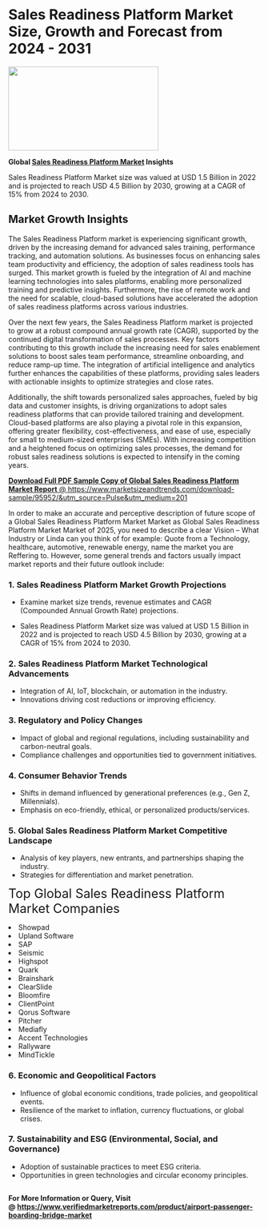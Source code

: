 <H1>Sales Readiness Platform Market Size, Growth and Forecast from 2024 - 2031</H1><img class="aligncenter size-medium wp-image-584254" src="https://thirdeyenews.in/wp-content/uploads/2024/09/Global-Market-Research-300x168.jpeg" alt="" width="300" height="168" /><p><strong>Global&nbsp;<a href="https://www.marketsizeandtrends.com/download-sample/95952/&amp;utm_source=Pulse&amp;utm_medium=201">Sales Readiness Platform Market</a> Insights</strong></p><p>Sales Readiness Platform Market size was valued at USD 1.5 Billion in 2022 and is projected to reach USD 4.5 Billion by 2030, growing at a CAGR of 15% from 2024 to 2030.</p><p><h2>Market Growth Insights</h2> <p>The Sales Readiness Platform market is experiencing significant growth, driven by the increasing demand for advanced sales training, performance tracking, and automation solutions. As businesses focus on enhancing sales team productivity and efficiency, the adoption of sales readiness tools has surged. This market growth is fueled by the integration of AI and machine learning technologies into sales platforms, enabling more personalized training and predictive insights. Furthermore, the rise of remote work and the need for scalable, cloud-based solutions have accelerated the adoption of sales readiness platforms across various industries.</p> <p><a href="#"></a></p> <p>Over the next few years, the Sales Readiness Platform market is projected to grow at a robust compound annual growth rate (CAGR), supported by the continued digital transformation of sales processes. Key factors contributing to this growth include the increasing need for sales enablement solutions to boost sales team performance, streamline onboarding, and reduce ramp-up time. The integration of artificial intelligence and analytics further enhances the capabilities of these platforms, providing sales leaders with actionable insights to optimize strategies and close rates.</p> <p>Additionally, the shift towards personalized sales approaches, fueled by big data and customer insights, is driving organizations to adopt sales readiness platforms that can provide tailored training and development. Cloud-based platforms are also playing a pivotal role in this expansion, offering greater flexibility, cost-effectiveness, and ease of use, especially for small to medium-sized enterprises (SMEs). With increasing competition and a heightened focus on optimizing sales processes, the demand for robust sales readiness solutions is expected to intensify in the coming years.</p> <p><a href="#"></p><p><span class=""><strong>Download Full PDF Sample Copy of Global Sales Readiness Platform Market Report</strong> @ <a href="https://www.marketsizeandtrends.com/download-sample/95952/&amp;utm_source=Pulse&amp;utm_medium=201" target="_blank">https://www.marketsizeandtrends.com/download-sample/95952/&amp;utm_source=Pulse&amp;utm_medium=201</a></span></p><p>In order to make an accurate and perceptive description of future scope of a Global&nbsp;Sales Readiness Platform Market Market as Global&nbsp;Sales Readiness Platform Market Market of 2025, you need to describe a clear Vision &ndash; What Industry or Linda can you think of for example: Quote from a Technology, healthcare, automotive, renewable energy, name the market you are Reffering to. However, some general trends and factors usually impact market reports and their future outlook include:</p><h3>1.&nbsp;<strong>Sales Readiness Platform Market Growth Projections</strong></h3><ul><li>Examine market size trends, revenue estimates and CAGR (Compounded Annual Growth Rate) projections.</li><li><p>Sales Readiness Platform Market size was valued at USD 1.5 Billion in 2022 and is projected to reach USD 4.5 Billion by 2030, growing at a CAGR of 15% from 2024 to 2030.</p></li></ul><h3>2.&nbsp;<strong>Sales Readiness Platform Market Technological Advancements</strong></h3><ul><li>Integration of AI, IoT, blockchain, or automation in the industry.</li><li>Innovations driving cost reductions or improving efficiency.</li></ul><h3>3.&nbsp;<strong>Regulatory and Policy Changes</strong></h3><ul><li>Impact of global and regional regulations, including sustainability and carbon-neutral goals.</li><li>Compliance challenges and opportunities tied to government initiatives.</li></ul><h3>4.&nbsp;<strong>Consumer Behavior Trends</strong></h3><ul><li>Shifts in demand influenced by generational preferences (e.g., Gen Z, Millennials).</li><li>Emphasis on eco-friendly, ethical, or personalized products/services.</li></ul><h3>5.&nbsp;<strong>Global Sales Readiness Platform Market Competitive Landscape</strong></h3><ul><li>Analysis of key players, new entrants, and partnerships shaping the industry.</li><li>Strategies for differentiation and market penetration.</li></ul><p data-pm-slice="1 1 []"><span style="color: inherit; font-family: inherit; font-size: 25px;">Top Global Sales Readiness Platform Market Companies</span></p><div class="" data-test-id=""><p><li>Showpad</li><li> Upland Software</li><li> SAP</li><li> Seismic</li><li> Highspot</li><li> Quark</li><li> Brainshark</li><li> ClearSlide</li><li> Bloomfire</li><li> ClientPoint</li><li> Qorus Software</li><li> Pitcher</li><li> Mediafly</li><li> Accent Technologies</li><li> Rallyware</li><li> MindTickle</li></p></div><h3>6.&nbsp;<strong>Economic and Geopolitical Factors</strong></h3><ul><li>Influence of global economic conditions, trade policies, and geopolitical events.</li><li>Resilience of the market to inflation, currency fluctuations, or global crises.</li></ul><h3>7.&nbsp;<strong>Sustainability and ESG (Environmental, Social, and Governance)</strong></h3><ul><li>Adoption of sustainable practices to meet ESG criteria.</li><li>Opportunities in green technologies and circular economy principles.</li></ul><h2><strong style="font-size: 14px;">For More Information or Query, Visit @&nbsp;</strong><a style="background-color: #ffffff; font-size: 14px;" href="https://www.marketsizeandtrends.com/report/sales-readiness-platform-market/" target="_blank">https://www.verifiedmarketreports.com/product/airport-passenger-boarding-bridge-market</a></h2>
